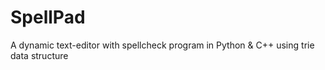 # SpellPad
A dynamic text-editor with spellcheck program in Python &amp; C++ using trie data structure
